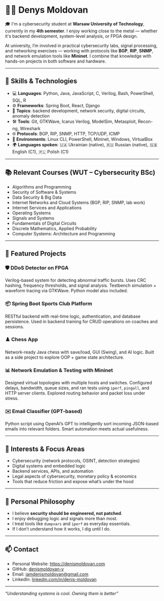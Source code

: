 # 👨‍💻 Denys Moldovan

🎓 I'm a cybersecurity student at **Warsaw University of Technology**, currently in my **4th semester**. I enjoy working close to the metal — whether it's backend development, system-level analysis, or FPGA design.  

At university, I’m involved in practical cybersecurity labs, signal processing, and networking exercises — working with protocols like **BGP**, **RIP**, **SNMP**, and network emulation tools like **Mininet**. I combine that knowledge with hands-on projects in both software and hardware.

---

## 🔧 Skills & Technologies

- 💻 **Languages**: Python, Java, JavaScript, C, Verilog, Bash, PowerShell, SQL, R  
- ⚙️ **Frameworks**: Spring Boot, React, Django  
- 🧠 **Topics**: backend development, network security, digital circuits, anomaly detection  
- 🛠️ **Tools**: Git, GTKWave, Icarus Verilog, ModelSim, Metasploit, Recon-ng, Wireshark  
- 🌐 **Protocols**: BGP, RIP, SNMP, HTTP, TCP/UDP, ICMP  
- 🧪 **Environments**: Linux CLI, PowerShell, Mininet, Windows, VirtualBox  
- 🌍 **Languages spoken**: 🇺🇦 Ukrainian (native), 🇷🇺 Russian (native), 🇬🇧 English (C1), 🇵🇱 Polish (C1)

---

## 📚 Relevant Courses (WUT – Cybersecurity BSc)

- Algorithms and Programming  
- Security of Software & Systems
- Data Security & Big Data  
- Internet Networks and Cloud Systems (BGP, RIP, SNMP, lab work)  
- Internet Services and Applications  
- Operating Systems  
- Signals and Systems  
- Fundamentals of Digital Circuits  
- Discrete Mathematics, Applied Probability
- Computer Systems: Architecture and Programming

---

## 🧪 Featured Projects

### 🛡️ DDoS Detector on FPGA
Verilog-based system for detecting abnormal traffic bursts. Uses CRC hashing, frequency thresholds, and signal analysis. Testbench simulation + waveform tracing via GTKWave. Python model also included.

### 📦 Spring Boot Sports Club Platform
RESTful backend with real-time logic, authentication, and database persistence. Used in backend training for CRUD operations on coaches and sessions.

### ♟️ Chess App
Network-ready Java chess with save/load, GUI (Swing), and AI logic. Built as a side project to explore OOP + game state architecture.

### 📊 Network Emulation & Testing with Mininet
Designed virtual topologies with multiple hosts and switches. Configured delays, bandwidth, queue sizes, and ran tests using `iperf`, `pingall`, and HTTP server clients. Explored routing behavior and packet loss under stress.

### ✉️ Email Classifier (GPT-based)
Python script using OpenAI’s GPT to intelligently sort incoming JSON-based emails into relevant folders. Smart automation meets actual usefulness.

---

## 🎯 Interests & Focus Areas

- Cybersecurity (network protocols, OSINT, detection strategies)  
- Digital systems and embedded logic  
- Backend services, APIs, and automation  
- Legal aspects of cybersecurity, monetary policy & economics  
- Tools that reduce friction and expose what’s under the hood

---

## 🧠 Personal Philosophy

- I believe **security should be engineered, not patched**.  
- I enjoy debugging logic and signals more than most.  
- I treat tools like `dumpvars` and `iperf` as everyday essentials.  
- If I don’t understand how it works, I dig until I do.

---

## 📫 Contact

- Personal Website: https://denismoldovan.com
- GitHub: [denismoldovan-v](https://github.com/denismoldovan-v)  
- Email: iamdenismoldovan@gmail.com  
- LinkedIn: [linkedin.com/in/denis-moldovan](https://www.linkedin.com/in/denis-moldovan)

---

_“Understanding systems is cool. Owning them is better”_
